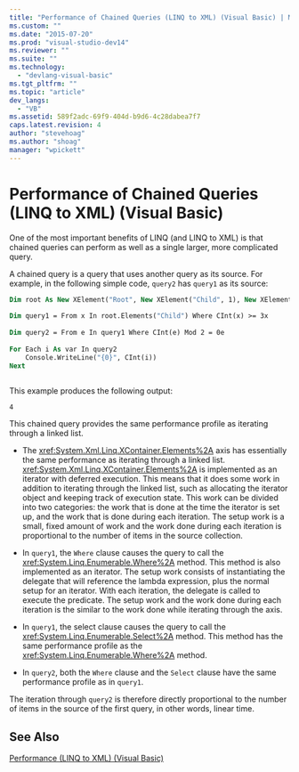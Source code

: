 ```yaml
---
title: "Performance of Chained Queries (LINQ to XML) (Visual Basic) | Microsoft Docs"
ms.custom: ""
ms.date: "2015-07-20"
ms.prod: "visual-studio-dev14"
ms.reviewer: ""
ms.suite: ""
ms.technology: 
  - "devlang-visual-basic"
ms.tgt_pltfrm: ""
ms.topic: "article"
dev_langs: 
  - "VB"
ms.assetid: 589f2adc-69f9-404d-b9d6-4c28dabea7f7
caps.latest.revision: 4
author: "stevehoag"
ms.author: "shoag"
manager: "wpickett"
---
```

# Performance of Chained Queries (LINQ to XML) (Visual Basic)
One of the most important benefits of LINQ (and LINQ to XML) is that chained queries can perform as well as a single larger, more complicated query.  
  
 A chained query is a query that uses another query as its source. For example, in the following simple code, `query2` has `query1` as its source:  
  
```vb  
Dim root As New XElement("Root", New XElement("Child", 1), New XElement("Child", 2), New XElement("Child", 3), New XElement("Child", 4))  
  
Dim query1 = From x In root.Elements("Child") Where CInt(x) >= 3x  
  
Dim query2 = From e In query1 Where CInt(e) Mod 2 = 0e  
  
For Each i As var In query2  
	Console.WriteLine("{0}", CInt(i))  
Next  
  
```  
  
 This example produces the following output:  
  
```  
4  
```  
  
 This chained query provides the same performance profile as iterating through a linked list.  
  
-   The <xref:System.Xml.Linq.XContainer.Elements%2A> axis has essentially the same performance as iterating through a linked list. <xref:System.Xml.Linq.XContainer.Elements%2A> is implemented as an iterator with deferred execution. This means that it does some work in addition to iterating through the linked list, such as allocating the iterator object and keeping track of execution state. This work can be divided into two categories: the work that is done at the time the iterator is set up, and the work that is done during each iteration. The setup work is a small, fixed amount of work and the work done during each iteration is proportional to the number of items in the source collection.  
  
-   In `query1`, the `Where` clause causes the query to call the <xref:System.Linq.Enumerable.Where%2A> method. This method is also implemented as an iterator. The setup work consists of instantiating the delegate that will reference the lambda expression, plus the normal setup for an iterator. With each iteration, the delegate is called to execute the predicate. The setup work and the work done during each iteration is the similar to the work done while iterating through the axis.  
  
-   In `query1`, the select clause causes the query to call the <xref:System.Linq.Enumerable.Select%2A> method. This method has the same performance profile as the <xref:System.Linq.Enumerable.Where%2A> method.  
  
-   In `query2`, both the `Where` clause and the `Select` clause have the same performance profile as in `query1`.  
  
 The iteration through `query2` is therefore directly proportional to the number of items in the source of the first query, in other words, linear time.  
  
## See Also  
 [Performance (LINQ to XML) (Visual Basic)](../../../../visual-basic/programming-guide/concepts/linq/performance-linq-to-xml.md)